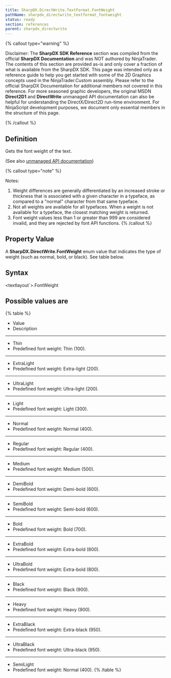 ```yaml
---
title: SharpDX.DirectWrite.TextFormat.FontWeight
pathName: sharpdx_directwrite_textformat_fontweight
status: ready
section: references
parent: sharpdx_directwrite
---
```


{% callout type="warning" %}

Disclaimer: The **SharpDX SDK Reference** section was compiled from the official **SharpDX Documentation** and was NOT authored by NinjaTrader. The contents of this section are provided as-is and only cover a fraction of what is available from the SharpDX SDK. This page was intended only as a reference guide to help you get started with some of the 2D Graphics concepts used in the NinjaTrader.Custom assembly. Please refer to the official SharpDX Documentation for additional members not covered in this reference. For more seasoned graphic developers, the original MSDN **Direct2D1** and **DirectWrite** unmanaged API documentation can also be helpful for understanding the DirectX/Direct2D run-time environment. For NinjaScript development purposes, we document only essential members in the structure of this page.

{% /callout %}

## Definition

Gets the font weight of the text.

(See also [unmanaged API documentation](https://msdn.microsoft.com/en-us/library/dd316652.aspx))

{% callout type="note" %}

Notes:

1. Weight differences are generally differentiated by an increased stroke or thickness that is associated with a given character in a typeface, as compared to a "normal" character from that same typeface.
2. Not all weights are available for all typefaces. When a weight is not available for a typeface, the closest matching weight is returned.
3. Font weight values less than 1 or greater than 999 are considered invalid, and they are rejected by font API functions.
{% /callout %}

## Property Value

A **SharpDX.DirectWrite.FontWeight** enum value that indicates the type of weight (such as normal, bold, or black). See table below.

## Syntax

<textlayout`>.FontWeight

## Possible values are

{% table %}

* Value
* Description

---

* Thin
* Predefined font weight: Thin (100).

---

* ExtraLight
* Predefined font weight: Extra-light (200).

---

* UltraLight
* Predefined font weight: Ultra-light (200).

---

* Light
* Predefined font weight: Light (300).

---

* Normal
* Predefined font weight: Normal (400).

---

* Regular
* Predefined font weight: Regular (400).

---

* Medium
* Predefined font weight: Medium (500).

---

* DemiBold
* Predefined font weight: Demi-bold (600).

---

* SemiBold
* Predefined font weight: Semi-bold (600).

---

* Bold
* Predefined font weight: Bold (700).

---

* ExtraBold
* Predefined font weight: Extra-bold (800).

---

* UltraBold
* Predefined font weight: Extra-bold (800).

---

* Black
* Predefined font weight: Black (900).

---

* Heavy
* Predefined font weight: Heavy (900).

---

* ExtraBlack
* Predefined font weight: Extra-black (950).

---

* UltraBlack
* Predefined font weight: Ultra-black (950).

---

* SemiLight
* Predefined font weight: Normal (400).
{% /table %}
